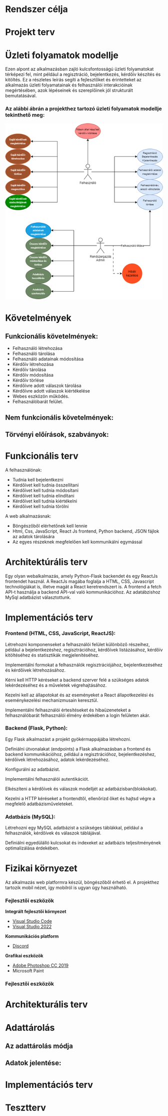 # Rendszer célja

# Projekt terv

# Üzleti folyamatok modellje

Ezen alpont az alkalmazásban zajló kulcsfontosságú üzleti folyamatokat térképezi fel, mint például a regisztráció, bejelentkezés, kérdőív készítés és kitöltés. Ez a részletes leírás segíti a fejlesztőket és érintetteket az alkalmazás üzleti folyamatainak és felhasználói interakcióinak megértésében, azok lépéseinek és szereplőinek jól strukturált bemutatásával.

### Az alábbi ábrán a projekthez tartozó üzleti folyamatok modellje tekinthető meg:

![Az üzleti folyamatok modelljének ábrája](./images/uzleti_folyamatok_modellje.png)

# Követelmények

## Funkcionális követelmények:
- Felhasználó létrehozása 
- Felhasználó tárolása
- Felhasználó adatainak módosítása
- Kérdőív létrehozása
- Kérdőív tárolása
- Kérdőív módosítása
- Kérdőív törlése
- Kérdőívre adott válaszok tárolása
- Kérdőívre adott válaszok kiértékelése
- Webes eszközön működés.
- Felhasználóbarát felület.

## Nem funkcionális követelmények:

## Törvényi előírások, szabványok:

# Funkcionális terv
A felhasználónak:

- Tudnia kell bejelentkezni
- Kérdőívet kell tudnia összellítani
- Kérdőívet kell tudnia módosítani
- Kérdőívet kell tudnia elindítani
- Kérdőívet kell tudnia kiértékelni
- Kérdőívet kell tudnia törölni


A web alkalmazásnak:

- Böngészőből elérhetőnek kell lennie
- Html, Css, JavaScript, React Js frontend, Python backend, JSON fájlok az adatok tárolására
- Az egyes részeknek megfelelően kell kommunikálni egymással

# Architektúrális terv

Egy olyan webalkalmazás, amely Python-Flask backendet és egy ReactJs frontendet használ. A ReactJs magába foglalja a HTML, CSS, Javascript technológiákat is, illetve magát a React keretrendszert is. A frontend a fetch API-t használja a backend API-val való kommunikációhoz. Az adatábzishoz MySql adatbázist választottunk.

# Implementációs terv
### Frontend (HTML, CSS, JavaScript, ReactJS):

Létrehozni komponenseket a felhasználói felület különböző részeihez, például a bejelentkezéshez, regisztrációhoz, kérdőívek listázásához, kérdőív kitöltéséhez és statisztikák megjelenítéséhez.

Implementálni formokat a felhasználók regisztrációjához, bejelentkezéséhez és kérdőívek létrehozásához.

Kérni kell HTTP kéréseket a backend szerver felé a szükséges adatok lekérdezéséhez és a műveletek végrehajtásához.

Kezelni kell az állapotokat és az eseményeket a React állapotkezelési és eseménykezelési mechanizmusain keresztül.

Implementálni felhasználói értesítéseket és hibaüzeneteket a felhasználóbarát felhasználói élmény érdekében a login felületen akár.

### Backend (Flask, Python):

Egy Flask alkalmazást a projekt gyökérmappájába létrehozni.

Definiálni útvonalakat (endpoints) a Flask alkalmazásban a frontend és backend kommunikációhoz, például a regisztrációhoz, bejelentkezéshez, kérdőívek létrehozásához, adatok lekérdezéséhez.

Konfigurálni az adatbázist.

Implementálni felhasználói autentikációt.

Elkészíteni a kérdőívek és válaszok modelljét az adatbázisban(blokkokat).

Kezelni a HTTP kéréseket a frontendtől, ellenőrizd őket és hajtsd végre a megfelelő adatbázisműveleteket.

### Adatbázis (MySQL):

Létrehozni egy MySQL adatbázist a szükséges táblákkal, például a felhasználók, kérdőívek és válaszok táblájával.

Definiálni egyedülálló kulcsokat és indexeket az adatbázis teljesítményének optimalizálása érdekében.

# Fizikai környezet
Az alkalmazás web platformra készül, böngészőből érhető el. A projekthez tartozik mobil nézet, így mobilról is ugyan úgy használható.

### Fejlesztői eszközök
**Integrált fejlesztői környezet**
- [Visual Studio Code](https://code.visualstudio.com/)
- [Visual Studio 2022](https://visualstudio.microsoft.com/vs/)

**Kommunikációs platform**
- [Discord](https://discord.com/)

**Grafikai eszközök**
- [Adobe Photoshop CC 2019](https://www.adobe.com/products/photoshop.html)
- Microsoft Paint


### Fejlesztői eszközök

# Architekturális terv

# Adattárolás

## Az adattárolás módja

## Adatok jelentése:

# Implementációs terv

# Tesztterv